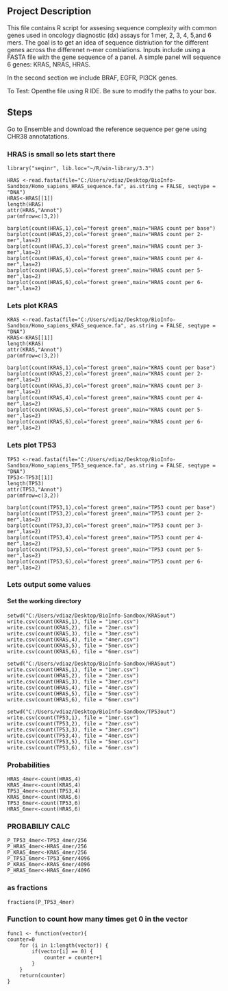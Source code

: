 ## Project Description

This file contains R script for assesing sequence complexity with common genes used in oncology diagnostic (dx) assays for 1 mer, 2, 3, 4, 5,and 6 mers. The goal is to get an idea of sequence distriution for the different genes across the differenet n-mer combiations. Inputs include using a FASTA file with the gene sequence of a panel. A simple panel will sequence 6 genes: KRAS, NRAS, HRAS. 

In the second section we include BRAF, EGFR, PI3CK genes. 

To Test: Openthe file using R IDE. Be sure to modify the paths to your box. 

## Steps 

Go to Ensemble and download the reference sequence per gene using CHR38 annotatations. 

### HRAS is small so lets start there
```
library("seqinr", lib.loc="~/R/win-library/3.3")

HRAS <-read.fasta(file="C:/Users/vdiaz/Desktop/BioInfo-Sandbox/Homo_sapiens_HRAS_sequence.fa", as.string = FALSE, seqtype = "DNA")
HRAS<-HRAS[[1]]
length(HRAS)
attr(HRAS,"Annot")
par(mfrow=c(3,2))

barplot(count(HRAS,1),col="forest green",main="HRAS count per base")
barplot(count(HRAS,2),col="forest green",main="HRAS count per 2-mer",las=2)
barplot(count(HRAS,3),col="forest green",main="HRAS count per 3-mer",las=2)
barplot(count(HRAS,4),col="forest green",main="HRAS count per 4-mer",las=2)
barplot(count(HRAS,5),col="forest green",main="HRAS count per 5-mer",las=2)
barplot(count(HRAS,6),col="forest green",main="HRAS count per 6-mer",las=2)
```
### Lets plot KRAS
```
KRAS <-read.fasta(file="C:/Users/vdiaz/Desktop/BioInfo-Sandbox/Homo_sapiens_KRAS_sequence.fa", as.string = FALSE, seqtype = "DNA")
KRAS<-KRAS[[1]]
length(KRAS)
attr(KRAS,"Annot")
par(mfrow=c(3,2))

barplot(count(KRAS,1),col="forest green",main="KRAS count per base")
barplot(count(KRAS,2),col="forest green",main="KRAS count per 2-mer",las=2)
barplot(count(KRAS,3),col="forest green",main="KRAS count per 3-mer",las=2)
barplot(count(KRAS,4),col="forest green",main="KRAS count per 4-mer",las=2)
barplot(count(KRAS,5),col="forest green",main="KRAS count per 5-mer",las=2)
barplot(count(KRAS,6),col="forest green",main="KRAS count per 6-mer",las=2)
```
### Lets plot TP53
```
TP53 <-read.fasta(file="C:/Users/vdiaz/Desktop/BioInfo-Sandbox/Homo_sapiens_TP53_sequence.fa", as.string = FALSE, seqtype = "DNA")
TP53<-TP53[[1]]
length(TP53)
attr(TP53,"Annot")
par(mfrow=c(3,2))

barplot(count(TP53,1),col="forest green",main="TP53 count per base")
barplot(count(TP53,2),col="forest green",main="TP53 count per 2-mer",las=2)
barplot(count(TP53,3),col="forest green",main="TP53 count per 3-mer",las=2)
barplot(count(TP53,4),col="forest green",main="TP53 count per 4-mer",las=2)
barplot(count(TP53,5),col="forest green",main="TP53 count per 5-mer",las=2)
barplot(count(TP53,6),col="forest green",main="TP53 count per 6-mer",las=2)
```
### Lets output some values
#### Set the working directory
```
setwd("C:/Users/vdiaz/Desktop/BioInfo-Sandbox/KRASout")
write.csv(count(KRAS,1), file = "1mer.csv")
write.csv(count(KRAS,2), file = "2mer.csv")
write.csv(count(KRAS,3), file = "3mer.csv")
write.csv(count(KRAS,4), file = "4mer.csv")
write.csv(count(KRAS,5), file = "5mer.csv")
write.csv(count(KRAS,6), file = "6mer.csv")

setwd("C:/Users/vdiaz/Desktop/BioInfo-Sandbox/HRASout")
write.csv(count(HRAS,1), file = "1mer.csv")
write.csv(count(HRAS,2), file = "2mer.csv")
write.csv(count(HRAS,3), file = "3mer.csv")
write.csv(count(HRAS,4), file = "4mer.csv")
write.csv(count(HRAS,5), file = "5mer.csv")
write.csv(count(HRAS,6), file = "6mer.csv")

setwd("C:/Users/vdiaz/Desktop/BioInfo-Sandbox/TP53out")
write.csv(count(TP53,1), file = "1mer.csv")
write.csv(count(TP53,2), file = "2mer.csv")
write.csv(count(TP53,3), file = "3mer.csv")
write.csv(count(TP53,4), file = "4mer.csv")
write.csv(count(TP53,5), file = "5mer.csv")
write.csv(count(TP53,6), file = "6mer.csv")
```
### Probabilities
```
HRAS_4mer<-count(HRAS,4)
KRAS_4mer<-count(KRAS,4)
TP53_4mer<-count(TP53,4)
KRAS_6mer<-count(KRAS,6)
TP53_6mer<-count(TP53,6)
HRAS_6mer<-count(HRAS,6)
```
### PROBABILIY CALC
```
P_TP53_4mer<-TP53_4mer/256
P_HRAS_4mer<-HRAS_4mer/256
P_KRAS_4mer<-KRAS_4mer/256
P_TP53_6mer<-TP53_6mer/4096
P_KRAS_6mer<-KRAS_6mer/4096
P_HRAS_6mer<-HRAS_6mer/4096
```
### as fractions
```
fractions(P_TP53_4mer)
```
### Function to count how many times get 0 in the vector
```
func1 <- function(vector){
counter=0
	for (i in 1:length(vector)) { 
		if(vector[i] == 0) {	
			counter = counter+1
		}
    }
	return(counter)
}
```
